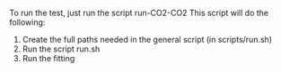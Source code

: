 To run the test, just run the script run-CO2-CO2
This script will do the following:
1. Create the full paths needed in the general script
   (in scripts/run.sh)
2. Run the script run.sh
3. Run the fitting
